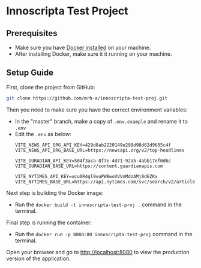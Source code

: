 
# Innoscripta Test Project

## Prerequisites
- Make sure you have [Docker installed](https://docs.docker.com/get-docker/) on your machine.
- After installing Docker, make sure it it running on your machine.

## Setup Guide

First, clone the project from GitHub:

```bash
git clone https://github.com/mrh-a/innoscripta-test-proj.git
```

Then you need to make sure you have the correct environment variables:
- In the "master" branch, make a copy of `.env.example` and rename it to `.env`
- Edit the `.env` as below:
  ```dotenv
  VITE_NEWS_API_ORG_API_KEY=429d8ab2220149e299d98d62d9605c4f
  VITE_NEWS_API_ORG_BASE_URL=https://newsapi.org/v2/top-headlines

  VITE_GURADIAN_API_KEY=504f3aca-8f7e-4d71-92ab-4abb17ef0d6c
  VITE_GURADIAN_BASE_URL=https://content.guardianapis.com

  VITE_NYTIMES_API_KEY=ucu0R4gl9vuPWBwoVVVnMdzAMj8d6ZKx
  VITE_NYTIMES_BASE_URL=https://api.nytimes.com/svc/search/v2/articlesearch.json
  ```

Next step is building the Docker image:
- Run the `docker build -t innoscripta-test-proj .` command in the terminal.

Final step is running the container:
- Run the `docker run -p 8080:80 innoscripta-test-proj` command in the terminal.

Open your browser and go to [http://localhost:8080](http://localhost:8080) to view the production version of the application.
